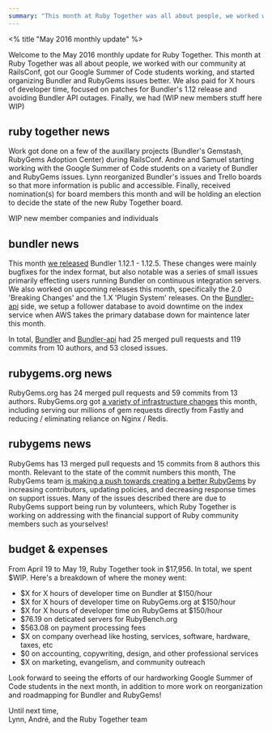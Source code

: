 ```yaml
---
summary: "This month at Ruby Together was all about people, we worked with our community at RailsConf, got our Google Summer of Code students working, and started organizing Bundler and RubyGems issues better."
---
```


<% title "May 2016 monthly update" %>

Welcome to the May 2016 monthly update for Ruby Together. This month at Ruby Together was all about people, we worked with our community at RailsConf, got our Google Summer of Code students working, and started organizing Bundler and RubyGems issues better. We also paid for X hours of developer time, focused on patches for Bundler's 1.12 release and avoiding Bundler API outages. Finally, we had (WIP new members stuff here WIP)

## ruby together news

Work got done on a few of the auxillary projects (Bundler's Gemstash, RubyGems Adoption Center) during RailsConf. Andre and Samuel starting working with the Google Summer of Code students on a variety of Bundler and RubyGems issues. Lynn reorganized Bundler's issues and Trello boards so that more information is public and accessible. Finally, received nomination(s) for board members this month and will be holding an election to decide the state of the new Ruby Together board.

WIP new member companies and individuals

## bundler news

This month [we released](https://github.com/bundler/bundler/blob/master/CHANGELOG.md) Bundler 1.12.1 - 1.12.5. These changes were mainly bugfixes for the index format, but also notable was a series of small issues primarily effecting users running Bundler on continuous integration servers. We also worked on upcoming releases this month, specifically the 2.0 'Breaking Changes' and the 1.X 'Plugin System' releases. On the [Bundler-api](https://github.com/bundler/bundler-api) side, we setup a follower database to avoid downtime on the index service when AWS takes the primary database down for maintence later this month.

In total, [Bundler](https://github.com/bundler/bundler) and [Bundler-api](https://github.com/bundler/bundler-api) had 25 merged pull requests and 119 commits from 10 authors, and 53 closed issues.

## rubygems.org news

RubyGems.org has 24 merged pull requests and 59 commits from 13 authors. RubyGems.org got [a variety of infrastructure changes](http://blog.rubygems.org/2016/05/19/simplifying-our-stack.html) this month, including serving our millions of gem requests directly from Fastly and reducing / eliminating reliance on Nginx / Redis.

## rubygems news

RubyGems has 13 merged pull requests and 15 commits from 8 authors this month. Relevant to the state of the commit numbers this month, The RubyGems team [is making a push towards creating a better RubyGems](http://blog.rubygems.org/2016/05/20/rubygems-org-2016-push.html) by increasing contributors, updating policies, and decreasing response times on support issues. Many of the issues described there are due to RubyGems support being run by volunteers, which Ruby Together is working on addressing with the financial support of Ruby community members such as yourselves!

## budget & expenses

From April 19 to May 19, Ruby Together took in $17,956. In total, we spent $WIP. Here's a breakdown of where the money went:

* $X for X hours of developer time on Bundler at $150/hour
* $X for X hours of developer time on RubyGems.org at $150/hour
* $X for X hours of developer time on RubyGems at $150/hour
* $76.19 on deticated servers for RubyBench.org
* $563.08 on payment processing fees
* $X on company overhead like hosting, services, software, hardware, taxes, etc
* $0 on accounting, copywriting, design, and other professional services
* $X on marketing, evangelism, and community outreach

Look forward to seeing the efforts of our hardworking Google Summer of Code students in the next month, in addition to more work on reorganization and roadmapping for Bundler and RubyGems!

Until next time,<br>
Lynn, André, and the Ruby Together team
